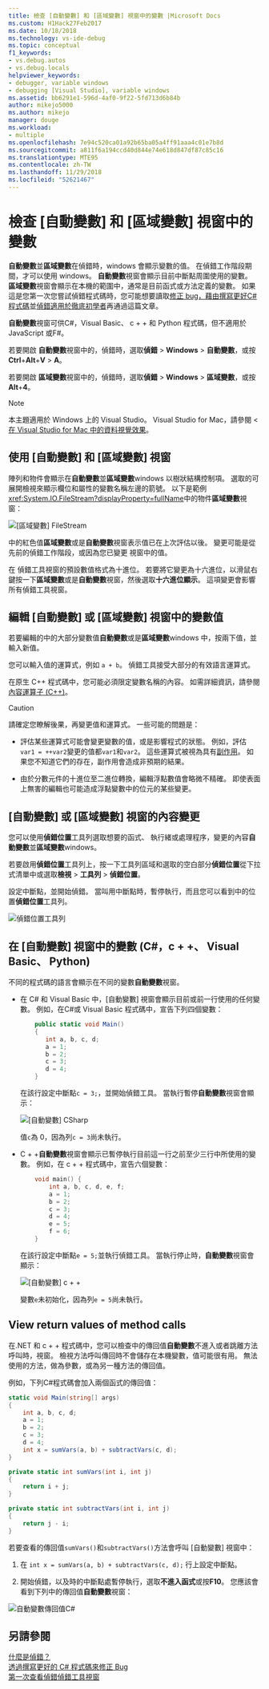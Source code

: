 ```yaml
---
title: 檢查 [自動變數] 和 [區域變數] 視窗中的變數 |Microsoft Docs
ms.custom: H1Hack27Feb2017
ms.date: 10/18/2018
ms.technology: vs-ide-debug
ms.topic: conceptual
f1_keywords:
- vs.debug.autos
- vs.debug.locals
helpviewer_keywords:
- debugger, variable windows
- debugging [Visual Studio], variable windows
ms.assetid: bb6291e1-596d-4af0-9f22-5fd713d6b84b
author: mikejo5000
ms.author: mikejo
manager: douge
ms.workload:
- multiple
ms.openlocfilehash: 7e94c520ca01a92b65ba05a4ff91aaa4c01e7b8d
ms.sourcegitcommit: a811f6a194ccd40d844e74e618d847df87c85c16
ms.translationtype: MTE95
ms.contentlocale: zh-TW
ms.lasthandoff: 11/29/2018
ms.locfileid: "52621467"
---
```

# <a name="inspect-variables-in-the-autos-and-locals-windows"></a>檢查 [自動變數] 和 [區域變數] 視窗中的變數

**自動變數**並**區域變數**在偵錯時，windows 會顯示變數的值。 在偵錯工作階段期間，才可以使用 windows。 **自動變數**視窗會顯示目前中斷點周圍使用的變數。 **區域變數**視窗會顯示在本機的範圍中，通常是目前函式或方法定義的變數。 如果這是您第一次您嘗試偵錯程式碼時，您可能想要讀取[修正 bug，藉由撰寫更好C#程式碼](../debugger/write-better-code-with-visual-studio.md)並[偵錯適用於徹底初學者](../debugger/debugging-absolute-beginners.md)再通過這篇文章。

 **自動變數**視窗可供C#，Visual Basic、 c + + 和 Python 程式碼，但不適用於 JavaScript 或F#。
  
若要開啟 **自動變數**視窗中的，偵錯時，選取**偵錯** > **Windows** > **自動變數**，或按**Ctrl**+**Alt**+**V** > **A**。  

若要開啟 **區域變數**視窗中的，偵錯時，選取**偵錯** > **Windows** > **區域變數**，或按**Alt**+**4**。

> [!NOTE]
> 本主題適用於 Windows 上的 Visual Studio。 Visual Studio for Mac，請參閱 <<c0> [ 在 Visual Studio for Mac 中的資料視覺效果](/visualstudio/mac/data-visualizations)。

## <a name="use-the-autos-and-locals-windows"></a>使用 [自動變數] 和 [區域變數] 視窗

陣列和物件會顯示在**自動變數**並**區域變數**windows 以樹狀結構控制項。 選取的可展開檢視來顯示欄位和屬性的變數名稱左邊的箭號。 以下是範例<xref:System.IO.FileStream?displayProperty=fullName>中的物件**區域變數**視窗：

![[區域變數] FileStream](../debugger/media/locals-filestream.png "區域變數 FileStream")

中的紅色值**區域變數**或是**自動變數**視窗表示值已在上次評估以後。 變更可能是從先前的偵錯工作階段，或因為您已變更 視窗中的值。

在 偵錯工具視窗的預設數值格式為十進位。 若要將它變更為十六進位，以滑鼠右鍵按一下**區域變數**或是**自動變數**視窗，然後選取**十六進位顯示**。 這項變更會影響所有偵錯工具視窗。

## <a name="edit-variable-values-in-the-autos-or-locals-window"></a>編輯 [自動變數] 或 [區域變數] 視窗中的變數值

若要編輯的中的大部分變數值**自動變數**或是**區域變數**windows 中，按兩下值，並輸入新值。

您可以輸入值的運算式，例如 `a + b`。 偵錯工具接受大部分的有效語言運算式。

在原生 C++ 程式碼中，您可能必須限定變數名稱的內容。 如需詳細資訊，請參閱[內容運算子 (C++)](../debugger/context-operator-cpp.md)。

>[!CAUTION]
>請確定您瞭解後果，再變更值和運算式。 一些可能的問題是：
>
>-   評估某些運算式可能會變更變數的值，或是影響程式的狀態。 例如，評估`var1 = ++var2`變更的值都`var1`和`var2`。 這些運算式被視為具有[副作用](https://en.wikipedia.org/wiki/Side_effect_\(computer_science\))。 如果您不知道它們的存在，副作用會造成非預期的結果。
>
>-   由於分數元件的十進位至二進位轉換，編輯浮點數值會略微不精確。 即使表面上無害的編輯也可能造成浮點變數中的位元的某些變更。

## <a name="change-the-context-for-the-autos-or-locals-window"></a>[自動變數] 或 [區域變數] 視窗的內容變更

您可以使用**偵錯位置**工具列選取想要的函式、 執行緒或處理程序，變更的內容**自動變數**並**區域變數**windows。

若要啟用**偵錯位置**工具列上，按一下工具列區域和選取的空白部分**偵錯位置**從下拉式清單中或選取**檢視** >  **工具列** > **偵錯位置**。

設定中斷點，並開始偵錯。 當叫用中斷點時，暫停執行，而且您可以看到中的位置**偵錯位置**工具列。

![偵錯位置工具列](../debugger/media/debuglocationtoolbar.png "偵錯位置工具列")

## <a name="bkmk_whatvariables"></a> 在 [自動變數] 視窗中的變數 (C#，c + +、 Visual Basic、 Python)

 不同的程式碼的語言會顯示在不同的變數**自動變數**視窗。

 - 在 C# 和 Visual Basic 中，[自動變數] 視窗會顯示目前或前一行使用的任何變數。 例如，在C#或 Visual Basic 程式碼中，宣告下列四個變數：

   ```csharp
       public static void Main()
       {
          int a, b, c, d;
          a = 1;
          b = 2;
          c = 3;
          d = 4;
       }
   ```

   在該行設定中斷點`c = 3;`，並開始偵錯工具。 當執行暫停**自動變數**視窗會顯示：

   ![[自動變數] CSharp](../debugger/media/autos-csharp.png "自動變數 CSharp")

   值`c`為 0，因為列`c = 3`尚未執行。

 - C + +**自動變數**視窗會顯示已暫停執行目前這一行之前至少三行中所使用的變數。 例如，在 c + + 程式碼中，宣告六個變數：

   ```C++
       void main() {
           int a, b, c, d, e, f;
           a = 1;
           b = 2;
           c = 3;
           d = 4;
           e = 5;
           f = 6;
       }
   ```

    在該行設定中斷點`e = 5;`並執行偵錯工具。 當執行停止時，**自動變數**視窗會顯示：

    ![[自動變數] c + +](../debugger/media/autos-cplus.png "自動變數-c + +")

    變數`e`未初始化，因為列`e = 5`尚未執行。

##  <a name="bkmk_returnValue"></a> View return values of method calls
 在.NET 和 c + + 程式碼中，您可以檢查中的傳回值**自動變數**不進入或者跳離方法呼叫時，視窗。 檢視方法呼叫傳回時不會儲存在本機變數，值可能很有用。 無法使用的方法，做為參數，或為另一種方法的傳回值。

 例如，下列C#程式碼會加入兩個函式的傳回值：

```csharp
static void Main(string[] args)
{
    int a, b, c, d;
    a = 1;
    b = 2;
    c = 3;
    d = 4;
    int x = sumVars(a, b) + subtractVars(c, d);
}

private static int sumVars(int i, int j)
{
    return i + j;
}

private static int subtractVars(int i, int j)
{
    return j - i;
}
```

若要查看的傳回值`sumVars()`和`subtractVars()`方法會呼叫 [自動變數] 視窗中：

1. 在 `int x = sumVars(a, b) + subtractVars(c, d);` 行上設定中斷點。  
   
1. 開始偵錯，以及時的中斷點處暫停執行，選取**不進入函式**或按**F10**。 您應該會看到下列中的傳回值**自動變數**視窗：  
   
  ![自動變數傳回值C# ](../debugger/media/autosreturnvaluecsharp2.png "自動變數傳回值C#")  
  
## <a name="see-also"></a>另請參閱  
 [什麼是偵錯？](../debugger/what-is-debugging.md)  
 [透過撰寫更好的 C# 程式碼來修正 Bug](../debugger/write-better-code-with-visual-studio.md)  
 [第一次查看偵錯](../debugger/debugger-feature-tour.md)[偵錯工具視窗](../debugger/debugger-windows.md)
